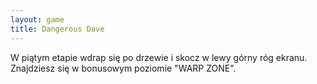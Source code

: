```yaml
---
layout: game
title: Dangerous Dave
---
```


W piątym etapie wdrap się po drzewie i skocz w lewy górny róg 
ekranu.
Znajdziesz się w bonusowym poziomie "WARP ZONE".
